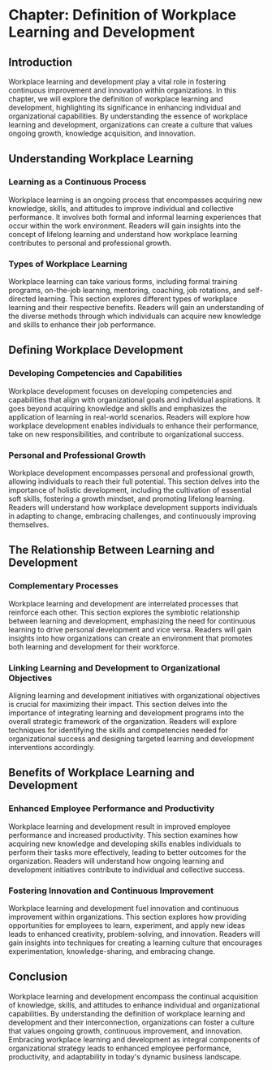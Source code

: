 Chapter: Definition of Workplace Learning and Development
=========================================================

Introduction
------------

Workplace learning and development play a vital role in fostering continuous improvement and innovation within organizations. In this chapter, we will explore the definition of workplace learning and development, highlighting its significance in enhancing individual and organizational capabilities. By understanding the essence of workplace learning and development, organizations can create a culture that values ongoing growth, knowledge acquisition, and innovation.

Understanding Workplace Learning
--------------------------------

### Learning as a Continuous Process

Workplace learning is an ongoing process that encompasses acquiring new knowledge, skills, and attitudes to improve individual and collective performance. It involves both formal and informal learning experiences that occur within the work environment. Readers will gain insights into the concept of lifelong learning and understand how workplace learning contributes to personal and professional growth.

### Types of Workplace Learning

Workplace learning can take various forms, including formal training programs, on-the-job learning, mentoring, coaching, job rotations, and self-directed learning. This section explores different types of workplace learning and their respective benefits. Readers will gain an understanding of the diverse methods through which individuals can acquire new knowledge and skills to enhance their job performance.

Defining Workplace Development
------------------------------

### Developing Competencies and Capabilities

Workplace development focuses on developing competencies and capabilities that align with organizational goals and individual aspirations. It goes beyond acquiring knowledge and skills and emphasizes the application of learning in real-world scenarios. Readers will explore how workplace development enables individuals to enhance their performance, take on new responsibilities, and contribute to organizational success.

### Personal and Professional Growth

Workplace development encompasses personal and professional growth, allowing individuals to reach their full potential. This section delves into the importance of holistic development, including the cultivation of essential soft skills, fostering a growth mindset, and promoting lifelong learning. Readers will understand how workplace development supports individuals in adapting to change, embracing challenges, and continuously improving themselves.

The Relationship Between Learning and Development
-------------------------------------------------

### Complementary Processes

Workplace learning and development are interrelated processes that reinforce each other. This section explores the symbiotic relationship between learning and development, emphasizing the need for continuous learning to drive personal development and vice versa. Readers will gain insights into how organizations can create an environment that promotes both learning and development for their workforce.

### Linking Learning and Development to Organizational Objectives

Aligning learning and development initiatives with organizational objectives is crucial for maximizing their impact. This section delves into the importance of integrating learning and development programs into the overall strategic framework of the organization. Readers will explore techniques for identifying the skills and competencies needed for organizational success and designing targeted learning and development interventions accordingly.

Benefits of Workplace Learning and Development
----------------------------------------------

### Enhanced Employee Performance and Productivity

Workplace learning and development result in improved employee performance and increased productivity. This section examines how acquiring new knowledge and developing skills enables individuals to perform their tasks more effectively, leading to better outcomes for the organization. Readers will understand how ongoing learning and development initiatives contribute to individual and collective success.

### Fostering Innovation and Continuous Improvement

Workplace learning and development fuel innovation and continuous improvement within organizations. This section explores how providing opportunities for employees to learn, experiment, and apply new ideas leads to enhanced creativity, problem-solving, and innovation. Readers will gain insights into techniques for creating a learning culture that encourages experimentation, knowledge-sharing, and embracing change.

Conclusion
----------

Workplace learning and development encompass the continual acquisition of knowledge, skills, and attitudes to enhance individual and organizational capabilities. By understanding the definition of workplace learning and development and their interconnection, organizations can foster a culture that values ongoing growth, continuous improvement, and innovation. Embracing workplace learning and development as integral components of organizational strategy leads to enhanced employee performance, productivity, and adaptability in today's dynamic business landscape.
